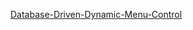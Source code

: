 [Database-Driven-Dynamic-Menu-Control](https://www.codeproject.com/Tips/526004/Database-Driven-Dynamic-Menu-Control)